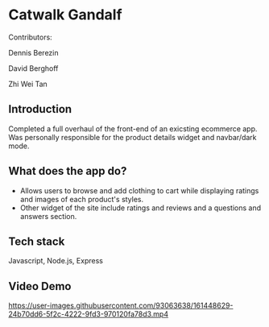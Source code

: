 # Catwalk Gandalf

Contributors:

Dennis Berezin

David Berghoff

Zhi Wei Tan


## Introduction
Completed a full overhaul of the front-end of an exicsting ecommerce app. Was personally responsible for the product details widget and navbar/dark mode.

## What does the app do?
* Allows users to browse and add clothing to cart while displaying ratings and images of each product's styles. 
* Other widget of the site include ratings and reviews and a questions and answers section.

## Tech stack
Javascript, Node.js, Express

## Video Demo
https://user-images.githubusercontent.com/93063638/161448629-24b70dd6-5f2c-4222-9fd3-970120fa78d3.mp4



